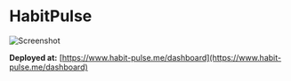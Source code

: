 # HabitPulse 

![Screenshot](/images/logo.svg)


**Deployed at:** [https://www.habit-pulse.me/dashboard](https://www.habit-pulse.me/dashboard)

